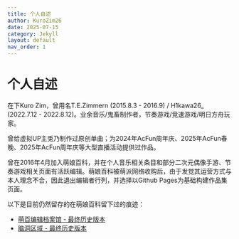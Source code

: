 ```yaml
---
title: 个人自述
author: KuroZim26
date: 2025-07-15
category: Jekyll
layout: default
nav_order: 1
---
```


# 个人自述

在下Kuro Zim，曾用名T.E.Zimmern (2015.8.3 - 2016.9) / H1kawa26_ (2022.7.12 - 2022.8.12)。业余音乐/鬼畜制作者，节奏游戏/竞速游戏/明日方舟玩家。

曾给虚拟UP主兎乃制作过原创单曲；为2024年AcFun周年庆、2025年AcFun春晚、2025年AcFun周年庆等大型直播活动提供过作品。

曾在2016年4月加入萌娘百科，并在个人音乐相关条目和部分二次元偶像手游、节奏游戏相关页面有活跃编辑。萌娘百科被萌派网络收购后，由于发觉其运营方式与本人理念不合，因此退出编辑者行列，并选择以Github Pages为基础构建作品集页面。

以下是目前仍然留存的在萌娘百科留下过的痕迹：

* [萌百编辑档案馆 - 最终历史版本](https://zh.moegirl.org.cn/index.php?title=User:T.E.Zimmern/萌百编辑档案馆&oldid=6127797)
* [脑洞区域 - 最终历史版本](https://zh.moegirl.org.cn/index.php?title=User:T.E.Zimmern/%E8%84%91%E6%B4%9E%E5%8C%BA%E5%9F%9F&oldid=6983787_)
